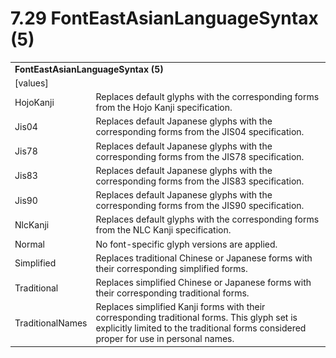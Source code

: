 <html dir="LTR" xmlns:mshelp="http://msdn.microsoft.com/mshelp" xmlns:ddue="http://ddue.schemas.microsoft.com/authoring/2003/5" xmlns:xlink="http://www.w3.org/1999/xlink" xmlns:tool="http://www.microsoft.com/tooltip">

<body>
 <input type="hidden" id="userDataCache" class="userDataStyle">
 <input type="hidden" id="hiddenScrollOffset">
 <img id="dropDownImage" style="display:none; height:0; width:0;" src="../local/drpdown.gif">
 <img id="dropDownHoverImage" style="display:none; height:0; width:0;" src="../local/drpdown_orange.gif">
 <img id="collapseImage" style="display:none; height:0; width:0;" src="../local/collapse.gif">
 <img id="expandImage" style="display:none; height:0; width:0;" src="../local/exp.gif">
 <img id="collapseAllImage" style="display:none; height:0; width:0;" src="../local/collall.gif">
 <img id="expandAllImage" style="display:none; height:0; width:0;" src="../local/expall.gif">
 <img id="copyImage" style="display:none; height:0; width:0;" src="../local/copycode.gif">
 <img id="copyHoverImage" style="display:none; height:0; width:0;" src="../local/copycodeHighlight.gif">
 <div id="header"><h1 class="heading">7.29 FontEastAsianLanguageSyntax (5)</h1></div>

 <div id="mainSection">
 <div id="mainBody">
 <div id="allHistory" class="saveHistory" onsave="saveAll()" onload="loadAll()"></div>
 <p xmlns:wsd="http://wsdev.schemas.microsoft.com/authoring/2008/2" xmlns:msxsl="urn:schemas-microsoft-com:xslt" xmlns:script="urn:script" xmlns:build="urn:build">
 </p>
 <div id="sectionSection0" class="section" name="collapseableSection">
 <content xmlns="http://ddue.schemas.microsoft.com/authoring/2003/5" xmlns:wsd="http://wsdev.schemas.microsoft.com/authoring/2008/2" xmlns:msxsl="urn:schemas-microsoft-com:xslt" xmlns:script="urn:script" xmlns:build="urn:build">
 </content>
 </div>
 <div id="sectionSection1" class="section" name="collapseableSection">
 <content xmlns="http://ddue.schemas.microsoft.com/authoring/2003/5" xmlns:wsd="http://wsdev.schemas.microsoft.com/authoring/2008/2" xmlns:msxsl="urn:schemas-microsoft-com:xslt" xmlns:script="urn:script" xmlns:build="urn:build">
 <table class="ProtocolAuthoredTable" xmlns="">
 <tr><td colspan="2">
 <b>FontEastAsianLanguageSyntax (5)</b> </td>
 </tr>
 <tr><td><div class="indent0">[values]</div></td>
 <td></td>
 </tr>
 <tr><td><div class="indent2">HojoKanji</div></td>
 <td>Replaces default glyphs with the corresponding forms from the Hojo Kanji specification.</td>
 </tr>
 <tr><td><div class="indent2">Jis04</div></td>
 <td>Replaces default Japanese glyphs with the corresponding forms from the JIS04 specification.</td>
 </tr>
 <tr><td><div class="indent2">Jis78</div></td>
 <td>Replaces default Japanese glyphs with the corresponding forms from the JIS78 specification.</td>
 </tr>
 <tr><td><div class="indent2">Jis83</div></td>
 <td>Replaces default Japanese glyphs with the corresponding forms from the JIS83 specification.</td>
 </tr>
 <tr><td><div class="indent2">Jis90</div></td>
 <td>Replaces default Japanese glyphs with the corresponding forms from the JIS90 specification.</td>
 </tr>
 <tr><td><div class="indent2">NlcKanji</div></td>
 <td>Replaces default glyphs with the corresponding forms from the NLC Kanji specification.</td>
 </tr>
 <tr><td><div class="indent2">Normal</div></td>
 <td>No font-specific glyph versions are applied.</td>
 </tr>
 <tr><td><div class="indent2">Simplified</div></td>
 <td>Replaces traditional Chinese or Japanese forms with their corresponding simplified forms.</td>
 </tr>
 <tr><td><div class="indent2">Traditional</div></td>
 <td>Replaces simplified Chinese or Japanese forms with their corresponding traditional forms.</td>
 </tr>
 <tr><td><div class="indent2">TraditionalNames</div></td>
 <td>Replaces simplified Kanji forms with their corresponding traditional forms. This glyph set is explicitly limited to the traditional forms considered proper for use in personal names.</td>
 </tr>
</table>
 </content>
 </div>
 <!--[if gte IE 5]>
 <tool:tip element="languageFilterToolTip" avoidmouse="false"/>
 <![endif]-->
 </div>
 <a name="feedback"></a><span></span>
 </div>
</body></html>
